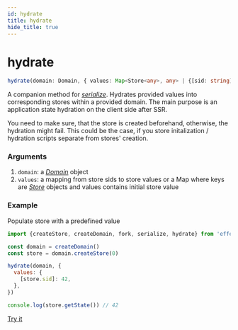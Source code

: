 ```yaml
---
id: hydrate
title: hydrate
hide_title: true
---
```


# hydrate

```ts
hydrate(domain: Domain, { values: Map<Store<any>, any> | {[sid: string]: any} }): void
```

A companion method for [_serialize_](serialize). Hydrates provided values into corresponding stores within a provided domain. The main purpose is an application state hydration on the client side after SSR.

You need to make sure, that the store is created beforehand, otherwise, the hydration might fail. This could be the case, if you store initalization / hydration scripts separate from stores' creation.

### Arguments

1. `domain`: a [_Domain_](Domain.md) object
2. `values`: a mapping from store sids to store values or a Map where keys are [_Store_](Store.md) objects and values contains initial store value

### Example

Populate store with a predefined value

```js
import {createStore, createDomain, fork, serialize, hydrate} from 'effector'

const domain = createDomain()
const store = domain.createStore(0)

hydrate(domain, {
  values: {
    [store.sid]: 42,
  },
})

console.log(store.getState()) // 42
```

[Try it](https://share.effector.dev/zZoQ5Ewm)
